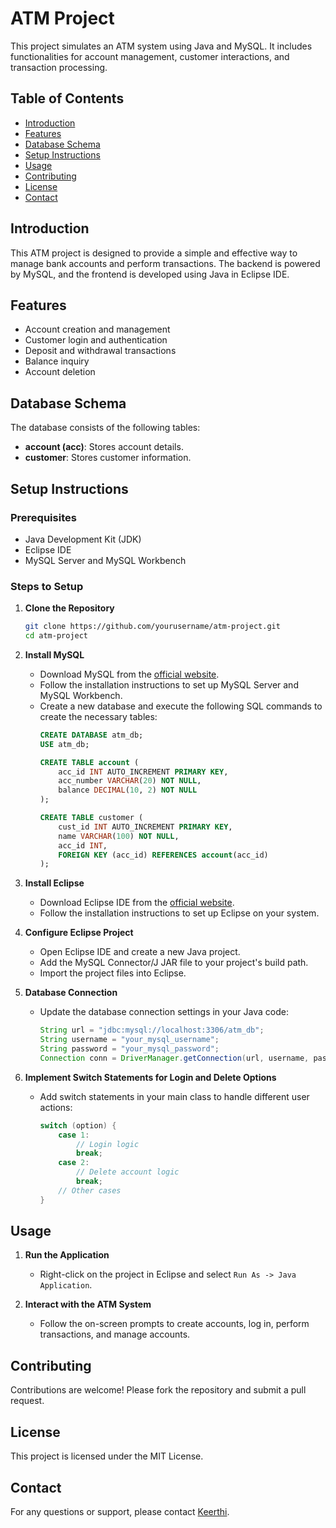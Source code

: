 # ATM Project

This project simulates an ATM system using Java and MySQL. It includes functionalities for account management, customer interactions, and transaction processing.

## Table of Contents
- [Introduction](#introduction)
- [Features](#features)
- [Database Schema](#database-schema)
- [Setup Instructions](#setup-instructions)
- [Usage](#usage)
- [Contributing](#contributing)
- [License](#license)
- [Contact](#contact)

## Introduction
This ATM project is designed to provide a simple and effective way to manage bank accounts and perform transactions. The backend is powered by MySQL, and the frontend is developed using Java in Eclipse IDE.

## Features
- Account creation and management
- Customer login and authentication
- Deposit and withdrawal transactions
- Balance inquiry
- Account deletion

## Database Schema
The database consists of the following tables:
- **account (acc)**: Stores account details.
- **customer**: Stores customer information.

## Setup Instructions

### Prerequisites
- Java Development Kit (JDK)
- Eclipse IDE
- MySQL Server and MySQL Workbench

### Steps to Setup

1. **Clone the Repository**
   ```bash
   git clone https://github.com/yourusername/atm-project.git
   cd atm-project
   ```

2. **Install MySQL**
   - Download MySQL from the [official website](https://dev.mysql.com/downloads/installer/).
   - Follow the installation instructions to set up MySQL Server and MySQL Workbench.
   - Create a new database and execute the following SQL commands to create the necessary tables:
     ```sql
     CREATE DATABASE atm_db;
     USE atm_db;

     CREATE TABLE account (
         acc_id INT AUTO_INCREMENT PRIMARY KEY,
         acc_number VARCHAR(20) NOT NULL,
         balance DECIMAL(10, 2) NOT NULL
     );

     CREATE TABLE customer (
         cust_id INT AUTO_INCREMENT PRIMARY KEY,
         name VARCHAR(100) NOT NULL,
         acc_id INT,
         FOREIGN KEY (acc_id) REFERENCES account(acc_id)
     );
     ```

3. **Install Eclipse**
   - Download Eclipse IDE from the [official website](https://www.eclipse.org/downloads/).
   - Follow the installation instructions to set up Eclipse on your system.

4. **Configure Eclipse Project**
   - Open Eclipse IDE and create a new Java project.
   - Add the MySQL Connector/J JAR file to your project's build path.
   - Import the project files into Eclipse.

5. **Database Connection**
   - Update the database connection settings in your Java code:
     ```java
     String url = "jdbc:mysql://localhost:3306/atm_db";
     String username = "your_mysql_username";
     String password = "your_mysql_password";
     Connection conn = DriverManager.getConnection(url, username, password);
     ```

6. **Implement Switch Statements for Login and Delete Options**
   - Add switch statements in your main class to handle different user actions:
     ```java
     switch (option) {
         case 1:
             // Login logic
             break;
         case 2:
             // Delete account logic
             break;
         // Other cases
     }
     ```

## Usage
1. **Run the Application**
   - Right-click on the project in Eclipse and select `Run As -> Java Application`.

2. **Interact with the ATM System**
   - Follow the on-screen prompts to create accounts, log in, perform transactions, and manage accounts.

## Contributing
Contributions are welcome! Please fork the repository and submit a pull request.

## License
This project is licensed under the MIT License.

## Contact
For any questions or support, please contact [Keerthi](mailto:keerthi.ece.software@gmail.com).
